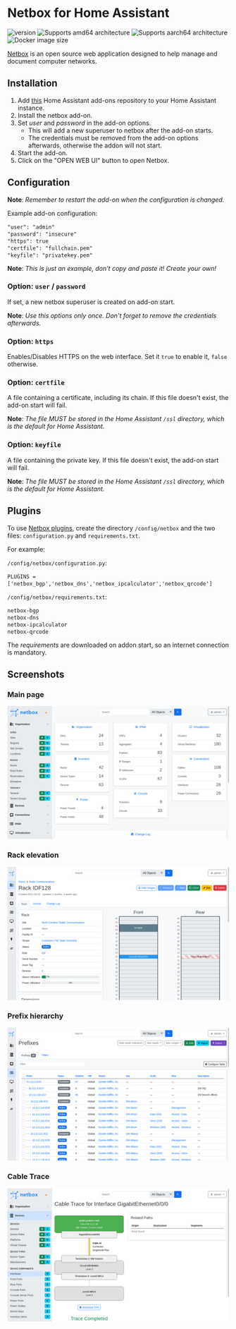 # Netbox for Home Assistant

![version][version-shield]
![Supports amd64 architecture][amd64-shield]
![Supports aarch64 architecture][aarch64-shield]
![Docker image size][image-size-shield]

[Netbox](https://github.com/netbox-community/netbox) is an open source web application designed to help manage and document computer networks.

## Installation

1. Add [this](https://github.com/casperklein/homeassistant-addons) Home Assistant add-ons repository to your Home Assistant instance.
1. Install the netbox add-on.
1. Set *user* and *password* in the add-on options.
    * This will add a new superuser to netbox after the add-on starts.
    * The credentials must be removed from the add-on options afterwards, otherwise the addon will not start.
1. Start the add-on.
1. Click on the "OPEN WEB UI" button to open Netbox.

## Configuration

**Note**: *Remember to restart the add-on when the configuration is changed.*

Example add-on configuration:

    "user": "admin"
    "password": "insecure"
    "https": true
    "certfile": "fullchain.pem"
    "keyfile": "privatekey.pem"

**Note**: *This is just an example, don't copy and paste it! Create your own!*

### Option: `user` / `password`

If set, a new netbox superuser is created on add-on start.

**Note**: *Use this options only once. Don't forget to remove the credentials afterwards.*

### Option: `https`

Enables/Disables HTTPS on the web interface. Set it `true` to enable it, `false` otherwise.

### Option: `certfile`

A file containing a certificate, including its chain. If this file doesn't exist, the add-on start will fail.

**Note**: *The file MUST be stored in the Home Assistant `/ssl` directory, which is the default for Home Assistant.*

### Option: `keyfile`

A file containing the private key. If this file doesn't exist, the add-on start will fail.

**Note**: *The file MUST be stored in the Home Assistant `/ssl` directory, which is the default for Home Assistant.*

## Plugins

To use [Netbox plugins](https://github.com/netbox-community/netbox/wiki/Plugins), create the directory `/config/netbox` and the two files: `configuration.py` and `requirements.txt`.

For example:

`/config/netbox/configuration.py`:

    PLUGINS = ['netbox_bgp','netbox_dns','netbox_ipcalculator','netbox_qrcode']

`/config/netbox/requirements.txt`:

    netbox-bgp
    netbox-dns
    netbox-ipcalculator
    netbox-qrcode

The *requirements* are downloaded on addon start, so an internet connection is mandatory.

## Screenshots

### Main page

![Screenshot of main page](https://github.com/netbox-community/netbox/raw/develop/docs/media/screenshots/home-light.png "Main page")

### Rack elevation

![Screenshot of rack elevation](https://github.com/netbox-community/netbox/raw/develop/docs/media/screenshots/rack.png "Rack elevation")

### Prefix hierarchy

![Screenshot of prefix hierarchy](https://github.com/netbox-community/netbox/raw/develop/docs/media/screenshots/prefixes-list.png "Prefix hierarchy")

### Cable Trace

![Screenshot of cable trace](https://github.com/netbox-community/netbox/raw/develop/docs/media/screenshots/cable-trace.png "Cable Trace")

[aarch64-shield]: https://img.shields.io/badge/aarch64-yes-blue.svg
[amd64-shield]: https://img.shields.io/badge/amd64-yes-blue.svg
[version-shield]: https://img.shields.io/badge/dynamic/json?color=blue&label=version&query=version&url=https%3A%2F%2Fraw.githubusercontent.com%2Fcasperklein%2Fhomeassistant-addons%2Fmaster%2Fnetbox%2Fconfig.json
[image-size-shield]: https://img.shields.io/docker/image-size/casperklein/homeassistant-netbox/latest

